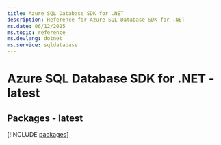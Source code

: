 ```yaml
---
title: Azure SQL Database SDK for .NET
description: Reference for Azure SQL Database SDK for .NET
ms.date: 06/12/2025
ms.topic: reference
ms.devlang: dotnet
ms.service: sqldatabase
---
```

# Azure SQL Database SDK for .NET - latest
## Packages - latest
[!INCLUDE [packages](sql-database-index.md)]